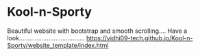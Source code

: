 # Kool-n-Sporty
Beautiful website with bootstrap and smooth scrolling....
Have a look......................................
https://vidhi09-tech.github.io/Kool-n-Sporty/website_template/index.html
